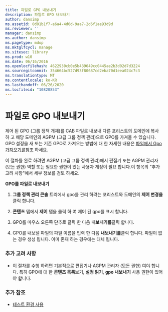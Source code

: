 ```yaml
---
title: 파일로 GPO 내보내기
description: 파일로 GPO 내보내기
author: dansimp
ms.assetid: 0d01b1f7-a6a4-4d0d-9aa7-2d6f1ae93d9d
ms.reviewer: ''
manager: dansimp
ms.author: dansimp
ms.pagetype: mdop
ms.mktglfcycl: manage
ms.sitesec: library
ms.prod: w10
ms.date: 06/16/2016
ms.openlocfilehash: 4622930cb0e5b439649cc0445ae2b3d02d7d3224
ms.sourcegitcommit: 354664bc527d93f80687cd2eba70d1eea024c7c3
ms.translationtype: MT
ms.contentlocale: ko-KR
ms.lasthandoff: 06/26/2020
ms.locfileid: "10820853"
---
```

# 파일로 GPO 내보내기


제어 된 GPO (그룹 정책 개체)를 CAB 파일로 내보내 다른 포리스트의 도메인에 복사 하 고 해당 도메인의 AGPM (고급 그룹 정책 관리)으로 GPO를 가져올 수 있습니다. GPO 설정을 새 또는 기존 GPO로 가져오는 방법에 대 한 자세한 내용은 [파일에서 Gpo 가져오기를](import-a-gpo-from-a-file-ed.md)참조 하세요.

이 절차를 완료 하려면 AGPM (고급 그룹 정책 관리)에서 편집기 또는 AGPM 관리자 (모든 권한) 역할 또는 필요한 권한이 있는 사용자 계정이 필요 합니다.이 항목의 "추가 고려 사항"에서 세부 정보를 검토 하세요.

**GPO를 파일로 내보내기**

1.  **그룹 정책 관리 콘솔** 트리에서 gpo를 관리 하려는 포리스트와 도메인의 **제어 변경을** 클릭 합니다.

2.  **콘텐츠** 탭에서 **제어** 탭을 클릭 하 여 제어 된 gpo를 표시 합니다.

3.  GPO를 마우스 오른쪽 단추로 클릭 한 다음 **내보내기를**클릭 합니다.

4.  GPO를 내보낼 파일의 파일 이름을 입력 한 다음 **내보내기를**클릭 합니다. 파일이 없는 경우 생성 됩니다. 이미 존재 하는 경우에는 대체 됩니다.

### 추가 고려 사항

-   이 절차를 수행 하려면 기본적으로 편집기나 AGPM 관리자 (모든 권한) 여야 합니다. 특히 GPO에 대 한 **콘텐츠 목록**보기, **설정 읽기**, **gpo 내보내기** 사용 권한이 있어야 합니다.

### 추가 참조

-   [테스트 환경 사용](using-a-test-environment.md)

 

 





